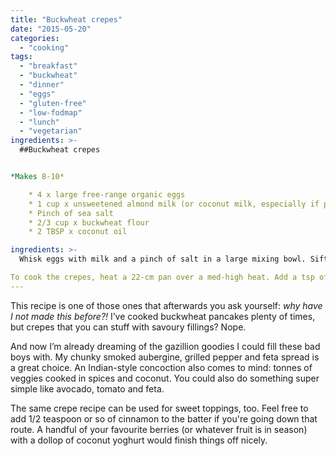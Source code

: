 ```yaml
---
title: "Buckwheat crepes"
date: "2015-05-20"
categories: 
  - "cooking"
tags: 
  - "breakfast"
  - "buckwheat"
  - "dinner"
  - "eggs"
  - "gluten-free"
  - "low-fodmap"
  - "lunch"
  - "vegetarian"
ingredients: >-
  ##Buckwheat crepes


*Makes 8-10*

 	* 4 x large free-range organic eggs
 	* 1 cup x unsweetened almond milk (or coconut milk, especially if pairing with Indian-style fillings)
 	* Pinch of sea salt
 	* 2/3 cup x buckwheat flour
 	* 2 TBSP x coconut oil

ingredients: >-
  Whisk eggs with milk and a pinch of salt in a large mixing bowl. Sift in the flour and whisk until just combined. Cover the bowl and place in the fridge while you prepare your fillings.

To cook the crepes, heat a 22-cm pan over a med-high heat. Add a tsp of coconut oil and swirl to coat the pan. Pour about 1/3 cup of batter into the pan and swirl to evenly cover the base. Cook until the edges of the crepe are crisp (about 1 minute) then flip and cook for a further 30 seconds before transferring to a plate. Keep the crepes warm in the oven while you make the rest.
---
```

This recipe is one of those ones that afterwards you ask yourself: _why have I not made this before?!_ I’ve cooked buckwheat pancakes plenty of times, but crepes that you can stuff with savoury fillings? Nope.

And now I’m already dreaming of the gazillion goodies I could fill these bad boys with. My chunky smoked aubergine, grilled pepper and feta spread is a great choice. An Indian-style concoction also comes to mind: tonnes of veggies cooked in spices and coconut. You could also do something super simple like avocado, tomato and feta.

The same crepe recipe can be used for sweet toppings, too. Feel free to add 1/2 teaspoon or so of cinnamon to the batter if you're going down that route. A handful of your favourite berries (or whatever fruit is in season) with a dollop of coconut yoghurt would finish things off nicely.
